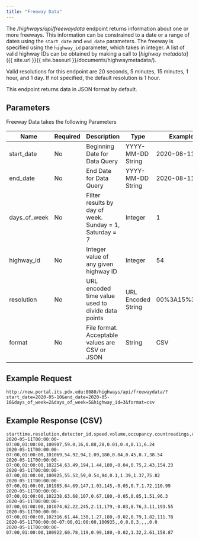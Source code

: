```yaml
---
title: "Freeway Data"
---
```

The _/highways/api/freewaydata_ endpoint returns information about one or more freeways. This information can be constrained to a date or a range of dates using the `start_date` and `end_date` parameters. The freeway is specified using the `highway_id` parameter, which takes in integer. A list of valid highway IDs can be obtained by making a call to [_highway metadata_]({{ site.url }}{{ site.baseurl }}/documents/highwaymetadata/).

Valid resolutions for this endpoint are 20 seconds, 5 minutes, 15 minutes, 1 hour, and 1 day. If not specified, the default resolution is 1 hour.

This endpoint returns data in JSON format by default.
## Parameters
Freeway Data takes the following Parameters

| Name         | Required | Description                                                            | Type                  | Example      |
| ------------ | -------- | ---------------------------------------------------------------------- | --------------------- | ------------ |
| start_date   | No       | Beginning Date for Data Query                                          | YYYY-MM-DD String     | 2020-08-11   |
| end_date     | No       | End Date for Data Query                                                | YYYY-MM-DD String     | 2020-08-11   |
| days_of_week | No       | Filter results by day of week. Sunday = 1, Saturday = 7                | Integer               | 1            |
| highway_id   | No       | Integer value of any given highway ID                                  | Integer               | 54           |
| resolution   | No       | URL encoded time value used to divide data points                      | URL Encoded String    | 00%3A15%3A00 |
| format       | No       | File format. Acceptable values are CSV or JSON                         | String                | CSV          |

## Example Request
```http://new.portal.its.pdx.edu:8080/highways/api/freewaydata/?start_date=2020-05-10&end_date=2020-05-16&days_of_week=2&days_of_week=5&highway_id=3&format=csv```

## Example Response (CSV)
```
starttime,resolution,detector_id,speed,volume,occupancy,countreadings,delay,traveltime,vht,vmt
2020-05-11T00:00:00-07:00,01:00:00,100907,59.0,16,0.88,28,0.01,0.4,0.11,6.24
2020-05-11T00:00:00-07:00,01:00:00,101069,54.92,94,1.09,180,0.04,0.45,0.7,38.54
2020-05-11T00:00:00-07:00,01:00:00,102254,63.49,194,1.44,180,-0.04,0.75,2.43,154.23
2020-05-11T00:00:00-07:00,01:00:00,100925,55.53,59,0.54,94,0.1,1.39,1.37,75.82
2020-05-11T00:00:00-07:00,01:00:00,101985,64.69,147,1.03,145,-0.05,0.7,1.72,110.99
2020-05-11T00:00:00-07:00,01:00:00,102238,63.68,107,0.67,180,-0.05,0.85,1.51,96.3
2020-05-11T00:00:00-07:00,01:00:00,101074,62.22,245,2.11,179,-0.03,0.76,3.11,193.55
2020-05-11T00:00:00-07:00,01:00:00,102316,61.44,138,1.27,180,-0.02,0.79,1.82,111.78
2020-05-11T00:00:00-07:00,01:00:00,100935,,0,0.0,3,,,,0.0
2020-05-11T00:00:00-07:00,01:00:00,100922,60.78,119,0.99,180,-0.02,1.32,2.61,158.87

```
